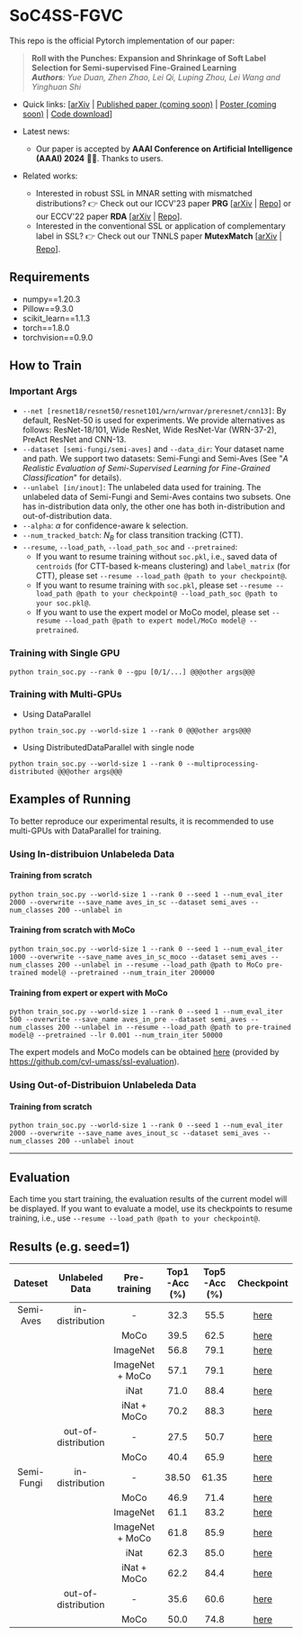 # SoC4SS-FGVC

This repo is the official Pytorch implementation of our paper:

> **Roll with the Punches: Expansion and Shrinkage of Soft Label Selection for Semi-supervised Fine-Grained Learning**  
> ***Authors**: Yue Duan, Zhen Zhao, Lei Qi, Luping Zhou, Lei Wang and Yinghuan Shi* 
 
- Quick links: [[arXiv]([https://arxiv.org/abs/2308.08872](https://arxiv.org/abs/2312.12237)) | [Published paper (coming soon)]() | [Poster (coming soon)]() | [Code download](https://github.com/NJUyued/SoC4SS-FGVC/archive/refs/heads/master.zip)]
 
 - Latest news:
     - Our paper is accepted by **AAAI Conference on Artificial Intelligence (AAAI) 2024** 🎉🎉. Thanks to users.
 - Related works:
     - Interested in robust SSL in MNAR setting with mismatched distributions? 👉 Check out our ICCV'23 paper **PRG** [[arXiv](https://arxiv.org/abs/2308.08872) | [Repo](https://github.com/NJUyued/PRG4SSL-MNAR)] or our ECCV'22 paper **RDA** [[arXiv](https://arxiv.org/abs/2208.04619) | [Repo](https://github.com/NJUyued/RDA4RobustSSL)].
     - Interested in the conventional SSL or application of complementary label in SSL? 👉 Check out our TNNLS paper **MutexMatch** [[arXiv](https://arxiv.org/abs/2203.14316) | [Repo](https://github.com/NJUyued/MutexMatch4SSL/)].
## Requirements

- numpy==1.20.3
- Pillow==9.3.0
- scikit_learn==1.1.3
- torch==1.8.0
- torchvision==0.9.0


## How to Train
### Important Args
- `--net [resnet18/resnet50/resnet101/wrn/wrnvar/preresnet/cnn13]`: By default, ResNet-50 is used for experiments.  We provide alternatives as follows: ResNet-18/101, Wide ResNet, Wide ResNet-Var (WRN-37-2), PreAct ResNet and CNN-13.
- `--dataset [semi-fungi/semi-aves]` and `--data_dir`: Your dataset name and path. We support two datasets: Semi-Fungi and Semi-Aves (See "*A Realistic Evaluation of Semi-Supervised Learning for Fine-Grained Classification*" for details).
- `--unlabel [in/inout]`: The unlabeled data used for training. The unlabeled data of Semi-Fungi and Semi-Aves contains two subsets. One has in-distribution data only, the other one has both in-distribution and out-of-distribution data.
- `--alpha`: $\alpha$ for confidence-aware k selection.
- `--num_tracked_batch`: $N_{B}$ for class transition tracking (CTT).
- `--resume`, `--load_path`, `--load_path_soc` and `--pretrained`: 
    - If you want to resume training without `soc.pkl`, i.e., saved data of `centroids` (for CTT-based k-means clustering) and `label_matrix` (for CTT), please set `--resume --load_path @path to your checkpoint@`. 
    - If you want to resume training with `soc.pkl`, please set `--resume --load_path @path to your checkpoint@ --load_path_soc @path to your soc.pkl@`. 
    - If you want to use the expert model or MoCo model, please set `--resume --load_path @path to expert model/MoCo model@ --pretrained`.

### Training with Single GPU

```
python train_soc.py --rank 0 --gpu [0/1/...] @@@other args@@@
```
### Training with Multi-GPUs

- Using DataParallel

```
python train_soc.py --world-size 1 --rank 0 @@@other args@@@
```

- Using DistributedDataParallel with single node

```
python train_soc.py --world-size 1 --rank 0 --multiprocessing-distributed @@@other args@@@
```

## Examples of Running

To better reproduce our experimental results, it is recommended to use multi-GPUs with DataParallel for training.

### Using In-distribuion Unlabeleda Data 
#### Training from scratch

```
python train_soc.py --world-size 1 --rank 0 --seed 1 --num_eval_iter 2000 --overwrite --save_name aves_in_sc --dataset semi_aves --num_classes 200 --unlabel in 
```

#### Training from scratch with MoCo

```
python train_soc.py --world-size 1 --rank 0 --seed 1 --num_eval_iter 1000 --overwrite --save_name aves_in_sc_moco --dataset semi_aves --num_classes 200 --unlabel in --resume --load_path @path to MoCo pre-trained model@ --pretrained --num_train_iter 200000
```

#### Training from expert or expert with MoCo

```
python train_soc.py --world-size 1 --rank 0 --seed 1 --num_eval_iter 500 --overwrite --save_name aves_in_pre --dataset semi_aves --num_classes 200 --unlabel in --resume --load_path @path to pre-trained model@ --pretrained --lr 0.001 --num_train_iter 50000
```


The expert models and MoCo models can be obtained [here][ck] (provided by https://github.com/cvl-umass/ssl-evaluation).


### Using Out-of-Distribuion Unlabeleda Data 
#### Training from scratch

```
python train_soc.py --world-size 1 --rank 0 --seed 1 --num_eval_iter 2000 --overwrite --save_name aves_inout_sc --dataset semi_aves --num_classes 200 --unlabel inout 
```

***
## Evaluation
Each time you start training, the evaluation results of the current model will be displayed. If you want to evaluate a model, use its checkpoints to resume training, i.e., use `--resume --load_path @path to your checkpoint@`.

## Results (e.g. seed=1)

| Dateset | Unlabeled Data | Pre-training | Top1-Acc (%)| Top5-Acc (%)| Checkpoint |
| :-----:| :----: | :----: |:----: |:----: |:----: |
|Semi-Aves | in-distribution | - | 32.3 | 55.5 | [here][av-in-sc] |
| | | MoCo | 39.5 | 62.5 | [here][av-in-sc-mc] |
| | | ImageNet | 56.8 | 79.1 | [here][av-in-im] |
| | | ImageNet  + MoCo | 57.1 | 79.1 | [here][av-in-im-mc] |
| | | iNat | 71.0 | 88.4 | [here][av-in-in] |
| | | iNat + MoCo | 70.2 | 88.3 | [here][av-in-in-mc] |
| | out-of-distribution | - | 27.5 | 50.7 | [here][av-inout-sc] |
| |  | MoCo | 40.4 | 65.9 | [here][av-inout-sc-mc] |
|Semi-Fungi | in-distribution | - | 38.50 | 61.35 | [here][fg-in-sc] |
| | | MoCo | 46.9 | 71.4 | [here][fg-in-sc-mc] |
| | | ImageNet | 61.1 | 83.2 | [here][fg-in-im] |
| | | ImageNet  + MoCo | 61.8 | 85.9 | [here][fg-in-im-mc] |
| | | iNat | 62.3 | 85.0 | [here][fg-in-in] |
| | | iNat + MoCo | 62.2 | 84.4 | [here][fg-in-in-mc] |
| | out-of-distribution | - | 35.6 | 60.6 | [here][fg-inout-sc] | 
| |  | MoCo | 50.0 | 74.8 | [here][fg-inout-sc-mc] |

[av-in-im]: https://drive.google.com/drive/folders/1apctbIN_O9EuD8ZXrr7Diwq-1z0qADBu?usp=share_link
[av-in-im-mc]: https://drive.google.com/drive/folders/1lx-DYwCF1bDdGoy5nUQ_0Kdp6jhwQ_qi?usp=share_link
[av-in-in]: https://drive.google.com/drive/folders/1C4RcpnSmWcwpbSpkAicbcdjx-7Su80Rb?usp=share_link
[av-in-in-mc]: https://drive.google.com/drive/folders/1NC9HCB1sdbPhEd3SeStfrVQEBLTPKc_A?usp=share_link
[av-in-sc]: https://drive.google.com/drive/folders/1ML3WJeH20achx5KxZQYGCVrRNCAfJl0Y?usp=share_link
[av-in-sc-mc]: https://drive.google.com/drive/folders/1dyY-ylLI0op0-MiKFpYhfctTFp5iPUpJ?usp=share_link
[av-inout-sc]: https://drive.google.com/drive/folders/105EDpTelNa7oURIV0TGpHKf2W80M32yN?usp=share_link
[av-inout-sc-mc]: https://drive.google.com/drive/folders/1gy9KSXJ4OX3SKJtf8N9aritxP12atVkJ?usp=share_link
[fg-in-im]: https://drive.google.com/drive/folders/1cn8QTJFJnDhlgR-vDHaJNM5_NaBQsbAB?usp=share_link
[fg-in-im-mc]: https://drive.google.com/drive/folders/1Ug4C9qpTmL_H3760gTt0FfSpGPj6tpuS?usp=share_link
[fg-in-in]: https://drive.google.com/drive/folders/1DygNzUCNc9BFhhK2rmy7JkRoOb-x2SNP?usp=share_link
[fg-in-in-mc]: https://drive.google.com/drive/folders/13kvItyHZqZiL8AAViuU5Y46CpXMfPMSw?usp=share_link
[fg-in-sc]: https://drive.google.com/drive/folders/15s-upb33Uo1_dpF9xLQSkvgu4MAsCBQA?usp=share_link
[fg-in-sc-mc]: https://drive.google.com/drive/folders/1Sk5E9H5J8QaslyIxH2HilUWK8NEmiG-b?usp=share_link
[fg-inout-sc]: https://drive.google.com/drive/folders/1EO8IHoO8TW9YhWKO-3bv9iCj2Mya0hXy?usp=share_link
[fg-inout-sc-mc]: https://drive.google.com/drive/folders/1CW8QwusyAlF2kL6zT94lUgx5AIxgMSQg?usp=share_link
[ck]: http://vis-www.cs.umass.edu/semi-inat-2021/ssl_evaluation/models/
